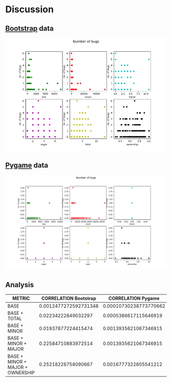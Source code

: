 # Discussion

## [Bootstrap][BoSt] data

![N|Solid](https://github.com/vahagnh/tud18/blob/master/numberofbugs.png)

## [Pygame][PyGa] data

![N|Solid](numberofbugspygame.png)

## Analysis

| METRIC | CORRELATION Bootstrap | CORRELATION Pygame | MSE TRAIN Bootstrap | MSE TRAIN Pygame | MSE TEST Bootstrap | MSE TEST Pygame |
| ------ | ------ | ------ | ------ | ------ | ------ | ------ |
| BASE | 0.0012477272592731348 | 0.00010730238773770662 | 0.9459564104641988 | 0.02364395405456605 | 1.006673606471882 | 0.007832580253627765 |
| BASE + TOTAL | 0.02234222849032297 | 0.0005386617115646919 | 0.9259770029477598 | 0.023633753920033678 | 1.025374430912147 | 0.007879658530511842 |
| BASE + MINOR | 0.01937877224415474 | 0.0013935621067346915 | 0.9287838055050149 | 0.02361353852520891 | 1.2079000085464167 | 0.007183619186462648 |
| BASE + MINOR + MAJOR | 0.22584710883972514 | 0.0013935621067346915 | 0.733229760832356 | 0.02361353852520891 | 1.0510042954307408 | 0.007183619186462648 |
| BASE + MINOR + MAJOR + OWNERSHIP | 0.25218226758090667 | 0.0016777322605541212 | 0.7082867264966736 | 0.0236068188981163 | 1.0435597763348212 | 0.0072510773054636135 |


[BoSt]: <https://github.com/twbs/bootstrap>
[PyGa]: <https://github.com/pygame/>
